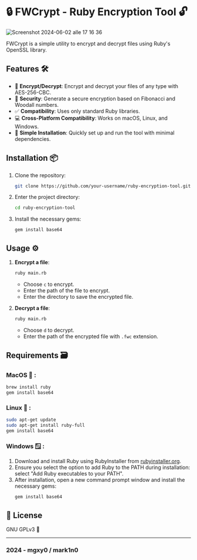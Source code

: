 # 🔒 FWCrypt - Ruby Encryption Tool 🔓

![Screenshot 2024-06-02 alle 17 16 36](https://github.com/mgxy0/FWCrypt/assets/127632468/793a4259-9493-411e-9c8f-cda967161153)

FWCrypt is a simple utility to encrypt and decrypt files using Ruby's OpenSSL library.

## Features 🛠️

- 📇 **Encrypt/Decrypt**: Encrypt and decrypt your files of any type with AES-256-CBC.
- 🔑 **Security**: Generate a secure encryption based on Fibonacci and Woodall numbers.
- ✅ **Compatibility**: Uses only standard Ruby libraries.
- 💻 **Cross-Platform Compatibility**: Works on macOS, Linux, and Windows.
- 🔧 **Simple Installation**: Quickly set up and run the tool with minimal dependencies.

## Installation 📦

1. Clone the repository:
   ```sh
   git clone https://github.com/your-username/ruby-encryption-tool.git
   ```
2. Enter the project directory:
   ```sh
   cd ruby-encryption-tool
   ```
3. Install the necessary gems:
   ```sh
   gem install base64
   ```

## Usage ⚙️

1. **Encrypt a file**:
   ```sh
   ruby main.rb
   ```
   - Choose `c` to encrypt.
   - Enter the path of the file to encrypt.
   - Enter the directory to save the encrypted file.

2. **Decrypt a file**:
   ```sh
   ruby main.rb
   ```
   - Choose `d` to decrypt.
   - Enter the path of the encrypted file with `.fwc` extension.

## Requirements 🗃️

### MacOS  :

```sh
brew install ruby 
gem install base64
```

### Linux 🐧 :

```sh
sudo apt-get update
sudo apt-get install ruby-full
gem install base64
```

### Windows 🪟 :

1. Download and install Ruby using RubyInstaller from [rubyinstaller.org](https://rubyinstaller.org/).
2. Ensure you select the option to add Ruby to the PATH during installation: select "Add Ruby executables to your PATH".
3. After installation, open a new command prompt window and install the necessary gems:
   ```sh
   gem install base64
   ```

## 📜 License

GNU GPLv3 🐃

-----------------------------------------------------------------------------------------------------------------------------------------------------------------------------------------------------------------------------------------------------------------------------------------------------------------------------------------

### 2024 - mgxy0 / mark1n0

